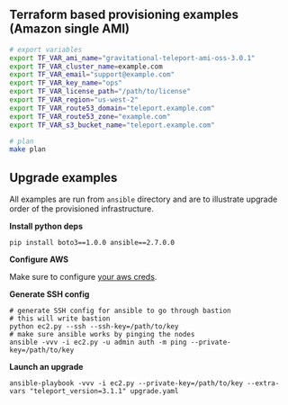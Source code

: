 ## Terraform based provisioning examples (Amazon single AMI)

```bash
# export variables
export TF_VAR_ami_name="gravitational-teleport-ami-oss-3.0.1"
export TF_VAR_cluster_name=example.com
export TF_VAR_email="support@example.com"
export TF_VAR_key_name="ops"
export TF_VAR_license_path="/path/to/license"
export TF_VAR_region="us-west-2"
export TF_VAR_route53_domain="teleport.example.com"
export TF_VAR_route53_zone="example.com"
export TF_VAR_s3_bucket_name="teleport.example.com"

# plan
make plan
```

## Upgrade examples

All examples are run from `ansible` directory and are to illustrate
upgrade order of the provisioned infrastructure.

**Install python deps**

```
pip install boto3==1.0.0 ansible==2.7.0.0
```

**Configure AWS**

Make sure to configure [your aws creds](https://boto3.readthedocs.io/en/latest/guide/quickstart.html#configuration).

**Generate SSH config**

```
# generate SSH config for ansible to go through bastion
# this will write bastion
python ec2.py --ssh --ssh-key=/path/to/key
# make sure ansible works by pinging the nodes
ansible -vvv -i ec2.py -u admin auth -m ping --private-key=/path/to/key
```


**Launch an upgrade**

```
ansible-playbook -vvv -i ec2.py --private-key=/path/to/key --extra-vars "teleport_version=3.1.1" upgrade.yaml
```

